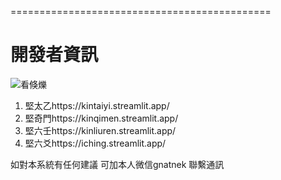 =============================================

# 開發者資訊
![看倏爍](https://github.com/kentang2017/kintaiyi/blob/master/pic/qrcode_for_gh_561840f80b67_258.jpg?raw=true)

1. 堅太乙https://kintaiyi.streamlit.app/
2. 堅奇門https://kinqimen.streamlit.app/
3. 堅六壬https://kinliuren.streamlit.app/
4. 堅六爻https://iching.streamlit.app/

如對本系統有任何建議
可加本人微信gnatnek
聯繫通訊
